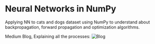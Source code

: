 # Neural Networks in NumPy
Applying NN to cats and dogs dataset using NumPy to understand about backpropagation, forward propagation and optimization algorithms. 


Medium Blog, Explaining all the processes: ![Blog](https://medium.com/@sumanthpalla/deep-learning-with-pytorch-introduction-designing-of-l-layer-neural-network-using-numpy-s1-e1-cfd68ba4a54d)
